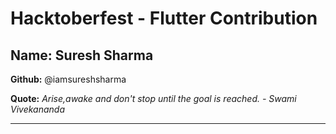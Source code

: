 # Hacktoberfest - Flutter Contribution

## Name: Suresh Sharma

**Github:** @iamsureshsharma

**Quote:** *Arise,awake and don't stop until the goal is reached. - Swami Vivekananda*

---
